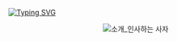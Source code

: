 [![Typing SVG](https://readme-typing-svg.herokuapp.com?size=30&duration=4500&background=cfcfcf&color=000000&width=600&lines=%F0%9F%A6%81_Welcome_Jaeyoung_Choi_%F0%9F%A6%81+)](https://git.io/typing-svg)

<div align="center">

![소개_인사하는 사자](https://user-images.githubusercontent.com/81146131/221498526-e2db6afd-e36d-447c-ab58-58069793bedf.gif)


